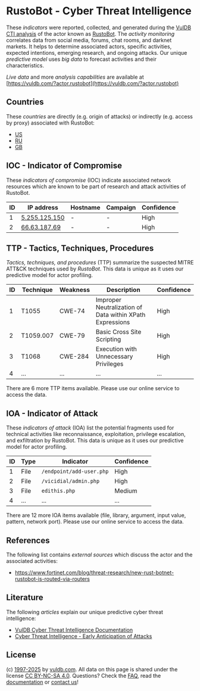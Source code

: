 # RustoBot - Cyber Threat Intelligence

These _indicators_ were reported, collected, and generated during the [VulDB CTI analysis](https://vuldb.com/?kb.cti) of the actor known as [RustoBot](https://vuldb.com/?actor.rustobot). The _activity monitoring_ correlates data from social media, forums, chat rooms, and darknet markets. It helps to determine associated actors, specific activities, expected intentions, emerging research, and ongoing attacks. Our unique _predictive model_ uses _big data_ to forecast activities and their characteristics.

_Live data_ and more _analysis capabilities_ are available at [https://vuldb.com/?actor.rustobot](https://vuldb.com/?actor.rustobot)

## Countries

These _countries_ are directly (e.g. origin of attacks) or indirectly (e.g. access by proxy) associated with RustoBot:

* [US](https://vuldb.com/?country.us)
* [RU](https://vuldb.com/?country.ru)
* [GB](https://vuldb.com/?country.gb)

## IOC - Indicator of Compromise

These _indicators of compromise_ (IOC) indicate associated network resources which are known to be part of research and attack activities of RustoBot.

ID | IP address | Hostname | Campaign | Confidence
-- | ---------- | -------- | -------- | ----------
1 | [5.255.125.150](https://vuldb.com/?ip.5.255.125.150) | - | - | High
2 | [66.63.187.69](https://vuldb.com/?ip.66.63.187.69) | - | - | High

## TTP - Tactics, Techniques, Procedures

_Tactics, techniques, and procedures_ (TTP) summarize the suspected MITRE ATT&CK techniques used by _RustoBot_. This data is unique as it uses our predictive model for actor profiling.

ID | Technique | Weakness | Description | Confidence
-- | --------- | -------- | ----------- | ----------
1 | T1055 | CWE-74 | Improper Neutralization of Data within XPath Expressions | High
2 | T1059.007 | CWE-79 | Basic Cross Site Scripting | High
3 | T1068 | CWE-284 | Execution with Unnecessary Privileges | High
4 | ... | ... | ... | ...

There are 6 more TTP items available. Please use our online service to access the data.

## IOA - Indicator of Attack

These _indicators of attack_ (IOA) list the potential fragments used for technical activities like reconnaissance, exploitation, privilege escalation, and exfiltration by RustoBot. This data is unique as it uses our predictive model for actor profiling.

ID | Type | Indicator | Confidence
-- | ---- | --------- | ----------
1 | File | `/endpoint/add-user.php` | High
2 | File | `/vicidial/admin.php` | High
3 | File | `edithis.php` | Medium
4 | ... | ... | ...

There are 12 more IOA items available (file, library, argument, input value, pattern, network port). Please use our online service to access the data.

## References

The following list contains _external sources_ which discuss the actor and the associated activities:

* https://www.fortinet.com/blog/threat-research/new-rust-botnet-rustobot-is-routed-via-routers

## Literature

The following _articles_ explain our unique predictive cyber threat intelligence:

* [VulDB Cyber Threat Intelligence Documentation](https://vuldb.com/?kb.cti)
* [Cyber Threat Intelligence - Early Anticipation of Attacks](https://www.scip.ch/en/?labs.20201022)

## License

(c) [1997-2025](https://vuldb.com/?kb.changelog) by [vuldb.com](https://vuldb.com/?kb.about). All data on this page is shared under the license [CC BY-NC-SA 4.0](https://creativecommons.org/licenses/by-nc-sa/4.0/). Questions? Check the [FAQ](https://vuldb.com/?kb.faq), read the [documentation](https://vuldb.com/?kb) or [contact us](https://vuldb.com/?contact)!
